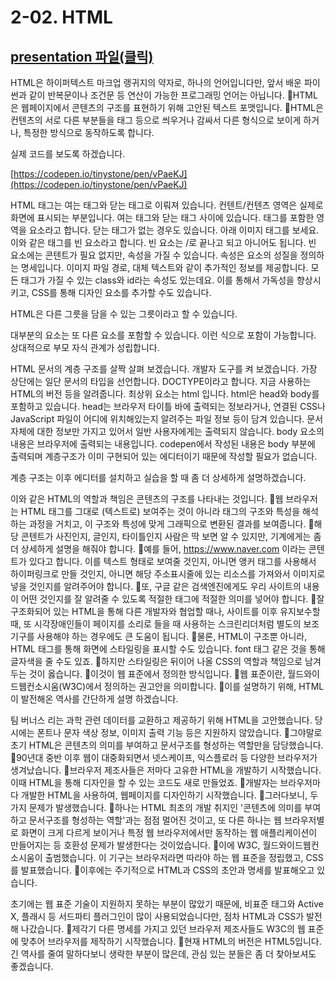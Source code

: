 # 2-02. HTML

## [presentation 파일(클릭)](./presentation/ch02-02.pdf)

HTML은 하이퍼텍스트 마크업 랭귀지의 약자로, 하나의 언어입니다만, 앞서 배운 파이썬과 같이 반복문이나 조건문 등 연산이 가능한 프로그래밍 언어는 아닙니다.
HTML은 웹페이지에서 콘텐츠의 구조를 표현하기 위해 고안된 텍스트 포맷입니다.
HTML은 컨텐츠의 서로 다른 부분들을 태그 등으로 씌우거나 감싸서 다른 형식으로 보이게 하거나, 특정한 방식으로 동작하도록 합니다.

실제 코드를 보도록 하겠습니다.

[https://codepen.io/tinystone/pen/vPaeKJ](https://codepen.io/tinystone/pen/vPaeKJ)

HTML 태그는 여는 태그와 닫는 태그로 이뤄져 있습니다.
컨텐트/컨텐츠 영역은 실제로 화면에 표시되는 부분입니다. 여는 태그와 닫는 태그 사이에 있습니다.
태그를 포함한 영역을 요소라고 합니다.
닫는 태그가 없는 경우도 있습니다. 아래 이미지 태그를 보세요. 이와 같은 태그를 빈 요소라고 합니다.
빈 요소는 /로 끝나고 되고 아니어도 됩니다.
빈 요소에는 콘텐트가 필요 없지만, 속성을 가질 수 있습니다.
속성은 요소의 성질을 정의하는 명세입니다. 이미지 파일 경로, 대체 텍스트와 같이 추가적인 정보를 제공합니다.
모든 태그가 가질 수 있는 class와 id라는 속성도 있는데요. 이를 통해서 가독성을 향상시키고, CSS를 통해 디자인 요소를 추가할 수도 있습니다.

HTML은 다른 그릇을 담을 수 있는 그릇이라고 할 수 있습니다.

대부분의 요소는 또 다른 요소를 포함할 수 있습니다.
이런 식으로 포함이 가능합니다. 상대적으로 부모 자식 관계가 성립합니다.

HTML 문서의 계층 구조를 살짝 살펴 보겠습니다. 개발자 도구를 켜 보겠습니다.
가장 상단에는 일단 문서의 타입을 선언합니다. DOCTYPE이라고 합니다. 지금 사용하는 HTML의 버전 등을 알려줍니다.
최상위 요소는 html 입니다.
html은 head와 body를 포함하고 있습니다.
head는 브라우저 타이틀 바에 출력되는 정보라거나, 연결된 CSS나 JavaScript 파일이 어디에 위치해있는지 알려주는 파일 정보 등이 담겨 있습니다. 문서 자체에 대한 정보만 가지고 있어서 일반 사용자에게는 출력되지 않습니다.
body 요소의 내용은 브라우저에 출력되는 내용입니다.
codepen에서 작성된 내용은 body 부분에 출력되며 계층구조가 이미 구현되어 있는 에디터이기 때문에 작성할 필요가 없습니다.

계층 구조는 이후 에디터를 설치하고 실습을 할 때 좀 더 상세하게 설명하겠습니다.

이와 같은 HTML의 역할과 책임은 콘텐츠의 구조를 나타내는 것입니다.
웹 브라우저는 HTML 태그를 그대로 (텍스트로) 보여주는 것이 아니라 태그의 구조와 특성을 해석하는 과정을 거치고, 이 구조와 특성에 맞게 그래픽으로 변환된 결과를 보여줍니다.
해당 콘텐트가 사진인지, 글인지, 타이틀인지 사람은 딱 보면 알 수 있지만, 기계에게는 좀 더 상세하게 설명을 해줘야 합니다.
예를 들어, https://www.naver.com 이라는 콘텐트가 있다고 합니다. 이를 텍스트 형태로 보여줄 것인지, 아니면 앵커 태그를 사용해서 하이퍼링크로 만들 것인지, 아니면 해당 주소표시줄에 있는 리소스를 가져와서 이미지로 넣을 것인지를 알려주어야 합니다.
또, 구글 같은 검색엔진에게도 우리 사이트의 내용이 어떤 것인지를 잘 알려줄 수 있도록 적절한 태그에 적절한 의미를 넣어야 합니다.
잘 구조화되어 있는 HTML을 통해 다른 개발자와 협업할 때나, 사이트를 이후 유지보수할 때, 또 시각장애인들이 페이지를 소리로 들을 때 사용하는 스크린리더처럼 별도의 보조기구를 사용해야 하는 경우에도 큰 도움이 됩니다.
물론, HTML이 구조뿐 아니라, HTML 태그를 통해 화면에 스타일링을 표시할 수도 있습니다. font 태그 같은 것을 통해 글자색을 줄 수도 있죠.
하지만 스타일링은 뒤이어 나올 CSS의 역할과 책임으로 남겨두는 것이 옳습니다.
이것이 웹 표준에서 정의한 방식입니다.
웹 표준이란, 월드와이드웹컨소시움(W3C)에서 정의하는 권고안을 의미합니다.
이를 설명하기 위해, HTML이 발전해온 역사를 간단하게 설명 하겠습니다.

팀 버너스 리는 과학 관련 데이터를 교환하고 제공하기 위해 HTML을 고안했습니다. 당시에는 폰트나 문자 색상 정보, 이미지 출력 기능 등은 지원하지 않았습니다.
그야말로 초기 HTML은 콘텐츠의 의미를 부여하고 문서구조를 형성하는 역할만을 담당했습니다.
90년대 중반 이후 웹이 대중화되면서 넷스케이프, 익스플로러 등 다양한 브라우저가 생겨났습니다.
브라우저 제조사들은 저마다 고유한 HTML을 개발하기 시작했습니다. 이때 HTML을 통해 디자인을 할 수 있는 코드도 새로 만들었죠.
개발자는 브라우저마다 개발한 HTML을 사용하여, 웹페이지를 디자인하기 시작했습니다.
그러다보니, 두 가지 문제가 발생했습니다.
하나는 HTML 최초의 개발 취지인 '콘텐츠에 의미를 부여하고 문서구조를 형성하는 역할'과는 점점 멀어진 것이고,
또 다른 하나는 웹 브라우저별로 화면이 크게 다르게 보이거나 특정 웹 브라우저에서만 동작하는 웹 애플리케이션이 만들어지는 등 호환성 문제가 발생한다는 것이었습니다.
이에 W3C, 월드와이드웹컨소시움이 출범했습니다. 이 기구는 브라우저라면 따라야 하는 웹 표준을 정립했고, CSS를 발표했습니다.
이후에는 주기적으로 HTML과 CSS의 초안과 명세를 발표해오고 있습니다.

초기에는 웹 표준 기술이 지원하지 못하는 부분이 많았기 때문에, 비표준 태그와 Active X, 플래시 등 서드파티 플러그인이 많이 사용되었습니다만, 점차 HTML과 CSS가 발전해 나갔습니다.
제각기 다른 명세를 가지고 있던 브라우저 제조사들도 W3C의 웹 표준에 맞추어 브라우저를 제작하기 시작했습니다.
현재 HTML의 버전은 HTML5입니다. 긴 역사를 줄여 말하다보니 생략한 부분이 많은데, 관심 있는 분들은 좀 더 찾아보셔도 좋겠습니다.
